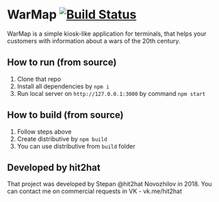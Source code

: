 # WarMap [![Build Status](https://travis-ci.com/hit2hat/warmap.svg?token=7KowPMjePUYr8QgiGCH7&branch=master)](https://travis-ci.com/hit2hat/warmap)
WarMap is a simple kiosk-like application for terminals, 
that helps your customers with information about 
a wars of the 20th century.

## How to run (from source)
1. Clone that repo
2. Install all dependencies by `npm i`
3. Run local server on `http://127.0.0.1:3000` by command `npm start`

## How to build (from source)
1. Follow steps above
2. Create distributive by `npm build`
3. You can use distributive from `build` folder

## Developed by hit2hat
That project was developed by Stepan @hit2hat Novozhilov in 2018.
You can contact me on commercial requests in VK - vk.me/hit2hat
